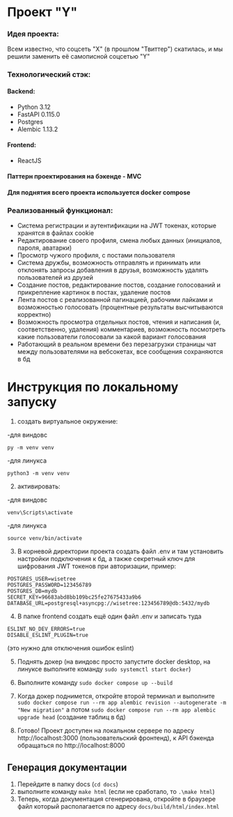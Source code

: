 # Проект "Y"

### Идея проекта:
Всем известно, что соцсеть "X" (в прошлом "Твиттер") скатилась, и мы решили заменить её самописной соцсетью "Y"

### Технологический стэк:
#### Backend:
- Python 3.12
- FastAPI 0.115.0
- Postgres
- Alembic 1.13.2
#### Frontend:
- ReactJS
#### Паттерн проектирования на бэкенде - MVC

#### Для поднятия всего проекта используется docker compose

### Реализованный функционал:
- Система регистрации и аутентификации на JWT токенах, которые хранятся в файлах cookie
- Редактирование своего профиля, смена любых данных (инициалов, пароля, аватарки)
- Просмотр чужого профиля, с постами пользователя
- Система дружбы, возможность отправлять и принимать или отклонять запросы добавления в друзья, возможность удалять пользователей из друзей
- Создание постов, редактирование постов, создание голосований и прикрепление картинок в постах, удаление постов
- Лента постов с реализованной пагинацией, рабочими лайками и возможностью голосовать (процентные результаты высчитываются корректно)
- Возможность просмотра отдельных постов, чтения и написания (и, соответственно, удаления) комментариев, возможность посмотреть какие пользователи голосовали за какой вариант голосования
- Работающий в реальном времени без перезагрузки страницы чат между пользователями на вебсокетах, все сообщения сохраняются в бд


# Инструкция по локальному запуску 

1) создать виртуальное окружение:

-для виндовс
```commandline
py -m venv venv
```

-для линукса
```commandline
python3 -m venv venv
```

2) активировать:

-для виндовс
```commandline
venv\Scripts\activate
```

-для линукса
```commandline
source venv/bin/activate
```

3) В корневой директории проекта создать файл .env и там установить настройки подключения к бд, а также секретный ключ для шифрования JWT токенов при авторизации, пример:
```
POSTGRES_USER=wisetree
POSTGRES_PASSWORD=123456789
POSTGRES_DB=mydb
SECRET_KEY=96683abd8bb109bc25fe27675433a9b6
DATABASE_URL=postgresql+asyncpg://wisetree:123456789@db:5432/mydb
```

4) В папке frontend создать ещё один файл .env и записать туда
```
ESLINT_NO_DEV_ERRORS=true
DISABLE_ESLINT_PLUGIN=true
```
(это нужно для отключения ошибок eslint)

5) Поднять докер (на виндовс просто запустите docker desktop, на линуксе выполните команду ```sudo systemctl start docker```)

6) Выполните команду ```sudo docker compose up --build```

7) Когда докер поднимется, откройте второй терминал и выполните ```sudo docker compose run --rm app alembic revision --autogenerate -m "New migration"``` а потом ```sudo docker compose run --rm app alembic upgrade head``` (создание таблиц в бд)

8) Готово! Проект доступен на локальном сервере по адресу http://localhost:3000 (пользовательский фронтенд), к API бэкенда обращаться по http://localhost:8000

## Генерация документации

1) Перейдите в папку docs (```cd docs```)
2) выполните команду ```make html``` (если не сработало, то ```.\make html```)
3) Теперь, когда документация сгенерирована, откройте в браузере файл который располагается по адресу ```docs/build/html/index.html```
